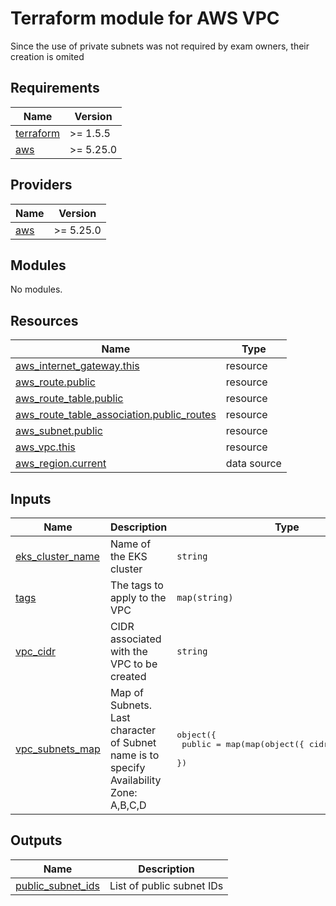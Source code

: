 # Terraform module for AWS VPC

Since the use of private subnets was not required by exam owners, their creation is omited

<!-- BEGIN_TF_DOCS -->
## Requirements

| Name | Version |
|------|---------|
| <a name="requirement_terraform"></a> [terraform](#requirement\_terraform) | >= 1.5.5 |
| <a name="requirement_aws"></a> [aws](#requirement\_aws) | >= 5.25.0 |

## Providers

| Name | Version |
|------|---------|
| <a name="provider_aws"></a> [aws](#provider\_aws) | >= 5.25.0 |

## Modules

No modules.

## Resources

| Name | Type |
|------|------|
| [aws_internet_gateway.this](https://registry.terraform.io/providers/hashicorp/aws/latest/docs/resources/internet_gateway) | resource |
| [aws_route.public](https://registry.terraform.io/providers/hashicorp/aws/latest/docs/resources/route) | resource |
| [aws_route_table.public](https://registry.terraform.io/providers/hashicorp/aws/latest/docs/resources/route_table) | resource |
| [aws_route_table_association.public_routes](https://registry.terraform.io/providers/hashicorp/aws/latest/docs/resources/route_table_association) | resource |
| [aws_subnet.public](https://registry.terraform.io/providers/hashicorp/aws/latest/docs/resources/subnet) | resource |
| [aws_vpc.this](https://registry.terraform.io/providers/hashicorp/aws/latest/docs/resources/vpc) | resource |
| [aws_region.current](https://registry.terraform.io/providers/hashicorp/aws/latest/docs/data-sources/region) | data source |

## Inputs

| Name | Description | Type | Default | Required |
|------|-------------|------|---------|:--------:|
| <a name="input_eks_cluster_name"></a> [eks\_cluster\_name](#input\_eks\_cluster\_name) | Name of the EKS cluster | `string` | `""` | no |
| <a name="input_tags"></a> [tags](#input\_tags) | The tags to apply to the VPC | `map(string)` | `{}` | no |
| <a name="input_vpc_cidr"></a> [vpc\_cidr](#input\_vpc\_cidr) | CIDR associated with the VPC to be created | `string` | n/a | yes |
| <a name="input_vpc_subnets_map"></a> [vpc\_subnets\_map](#input\_vpc\_subnets\_map) | Map of Subnets. Last character of Subnet name is to specify Availability Zone: A,B,C,D | <pre>object({<br/>    public = map(map(object({ cidr = string })))<br/>  })</pre> | <pre>{<br/>  "public": {}<br/>}</pre> | no |

## Outputs

| Name | Description |
|------|-------------|
| <a name="output_public_subnet_ids"></a> [public\_subnet\_ids](#output\_public\_subnet\_ids) | List of public subnet IDs |
<!-- END_TF_DOCS -->
